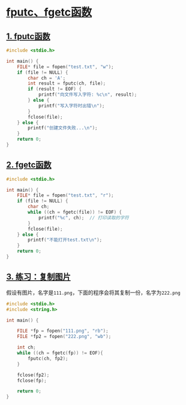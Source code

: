 # [fputc、fgetc函数](https://doc.itprojects.cn/0004.zhishi.c/0002.doc/index.html#/12.3.fputc.fgetc?id=fputc%e3%80%81fgetc%e5%87%bd%e6%95%b0)

## [1. fputc函数](https://doc.itprojects.cn/0004.zhishi.c/0002.doc/index.html#/12.3.fputc.fgetc?id=_1-fputc%e5%87%bd%e6%95%b0)

```c
#include <stdio.h>

int main() {
    FILE* file = fopen("test.txt", "w");
    if (file != NULL) {
        char ch = 'A';
        int result = fputc(ch, file);
        if (result != EOF) {
            printf("向文件写入字符: %c\n", result);
        } else {
            printf("写入字符时出错\n");
        }
        fclose(file);
    } else {
        printf("创建文件失败...\n");
    }
    return 0;
}
```

## [2. fgetc函数](https://doc.itprojects.cn/0004.zhishi.c/0002.doc/index.html#/12.3.fputc.fgetc?id=_2-fgetc%e5%87%bd%e6%95%b0)

```c
#include <stdio.h>

int main() {
    FILE* file = fopen("test.txt", "r");
    if (file != NULL) {
        char ch;
        while ((ch = fgetc(file)) != EOF) {
            printf("%c", ch);  // 打印读取的字符
        }
        fclose(file);
    } else {
        printf("不能打开test.txt\n");
    }
    return 0;
}
```

## [3. 练习：复制图片](https://doc.itprojects.cn/0004.zhishi.c/0002.doc/index.html#/12.3.fputc.fgetc?id=_3-%e7%bb%83%e4%b9%a0%ef%bc%9a%e5%a4%8d%e5%88%b6%e5%9b%be%e7%89%87)

假设有图片，名字是`111.png`，下面的程序会将其复制一份，名字为`222.png`

```c
#include <stdio.h>
#include <string.h>

int main() {

    FILE *fp = fopen("111.png", "rb");
    FILE *fp2 = fopen("222.png", "wb");

    int ch;
    while ((ch = fgetc(fp)) != EOF){
        fputc(ch, fp2);
    }

    fclose(fp2);
    fclose(fp);

    return 0;
}
```
